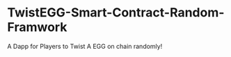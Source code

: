 # TwistEGG-Smart-Contract-Random-Framwork
A Dapp for Players to Twist A EGG on chain randomly!
  
  